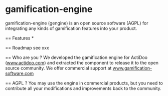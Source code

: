 # gamification-engine

gamification-engine (gengine) is an open source software (AGPL) for integrating any kinds of gamification features into your product.

== Features
* 

== Roadmap
see xxx

== Who are you ?
We developed the gamification engine for ActiDoo (www.actidoo.com) and extracted the component to release it to the open source community.
We offer commercial support at www.gamification-software.com

== AGPL ?
You may use the engine in commercial products, but you need to contribute all your modifications and improvements back to the community.
